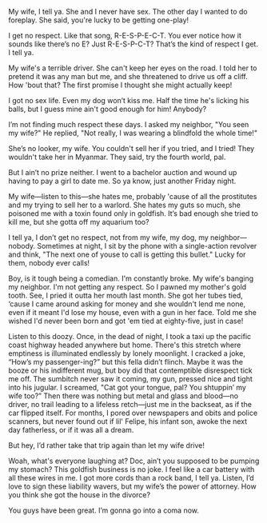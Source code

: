 
My wife, I tell ya. She and I never have sex. The other day I wanted to do foreplay. She said, you're lucky to be getting one-play!

I get no respect. Like that song, R-E-S-P-E-C-T. You ever notice how it sounds like there’s no E? Just R-E-S-P-C-T? That’s the kind of respect I get. I tell ya.

My wife's a terrible driver. She can't keep her eyes on the road. I told her to pretend it was any man but me, and she threatened to drive us off a cliff. How 'bout that? The first promise I thought she might actually keep!

I got no sex life. Even my dog won’t kiss me. Half the time he's licking his balls, but I guess mine ain't good enough for him! Anybody?

I’m not finding much respect these days. I asked my neighbor, "You seen my wife?" He replied, "Not really, I was wearing a blindfold the whole time!"

She’s no looker, my wife. You couldn't sell her if you tried, and I tried! They wouldn't take her in Myanmar. They said, try the fourth world, pal.

But I ain’t no prize neither. I went to a bachelor auction and wound up having to pay a girl to date me. So ya know, just another Friday night. 

My wife—listen to this—she hates me, probably 'cause of all the prostitutes and my trying to sell her to a warlord. She hates my guts so much, she poisoned me with a toxin found only in goldfish. It’s bad enough she tried to kill me, but she gotta off my aquarium too? 

I tell ya, I don’t get no respect, not from my wife, my dog, my neighbor—nobody. Sometimes at night, I sit by the phone with a single-action revolver and think, "The next one of youse to call is getting this bullet." Lucky for them, nobody ever calls!

Boy, is it tough being a comedian. I'm constantly broke. My wife's banging my neighbor. I'm not getting any respect. So I pawned my mother's gold tooth. See, I pried it outta her mouth last month. She got her tubes tied, ‘cause I came around asking for money and she wouldn't lend me none, even if it meant I'd lose my house, even with a gun in her face. Told me she wished I'd never been born and got 'em tied at eighty-five, just in case!

Listen to this doozy. Once, in the dead of night, I took a taxi up the pacific coast highway headed anywhere but home. There's this stretch where emptiness is illuminated endlessly by lonely moonlight. I cracked a joke, “How’s my passenger-ing?” but this fella didn’t flinch. Maybe it was the booze or his indifferent mug, but boy did that contemptible disrespect tick me off. The sumbitch never saw it coming, my gun, pressed nice and tight into his jugular. I screamed, "Cat got your tongue, pal? You shtuppin’ my wife too?” Then there was nothing but metal and glass and blood—no driver, no trail leading to a lifeless retch—just me in the backseat, as if the car flipped itself. For months, I pored over newspapers and obits and police scanners, but never found out if lil' Felipe, his infant son, awoke the next day fatherless, or if it was all a dream. 

But hey, I’d rather take that trip again than let my wife drive!

Woah, what's everyone laughing at? Doc, ain’t you supposed to be pumping my stomach? This goldfish business is no joke. I feel like a car battery with all these wires in me. I got more cords than a rock band, I tell ya. Listen, I’d love to sign these liability wavers, but my wife’s the power of attorney. How you think she got the house in the divorce? 

You guys have been great. I’m gonna go into a coma now. 
